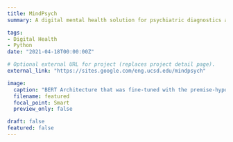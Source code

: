 ```yaml
---
title: MindPsych
summary: A digital mental health solution for psychiatric diagnostics and treatment through data integration. MindPsych provides a patient data integration app as well as a provider portal allowing for optimal patient-provider interactions.

tags:
- Digital Health
- Python
date: "2021-04-18T00:00:00Z"

# Optional external URL for project (replaces project detail page).
external_link: "https://sites.google.com/eng.ucsd.edu/mindpsych"

image:
  caption: "BERT Architecture that was fine-tuned with the premise-hypothesis pairs (Fig from Devlin 2018)."
  filename: featured
  focal_point: Smart
  preview_only: false

draft: false
featured: false
---
```

